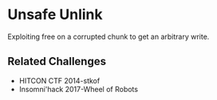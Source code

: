 # Unsafe Unlink
Exploiting free on a corrupted chunk to get an arbitrary write.

## Related Challenges
 - HITCON CTF 2014-stkof
 - Insomni'hack 2017-Wheel of Robots
